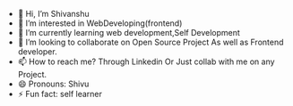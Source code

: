 - 👋 Hi, I’m Shivanshu 
- 👀 I’m interested in WebDeveloping(frontend)
- 🌱 I’m currently learning web development,Self Development
- 💞️ I’m looking to collaborate on Open Source Project As well as Frontend developer.
- 📫 How to reach me? Through Linkedin Or Just collab with me on any Project.
- 😄 Pronouns: Shivu
- ⚡ Fun fact: self learner

<!---
Shivanshu0809/Shivanshu0809 is a ✨ special ✨ repository because its `README.md` (this file) appears on your GitHub profile.
You can click the Preview link to take a look at your changes.
--->
